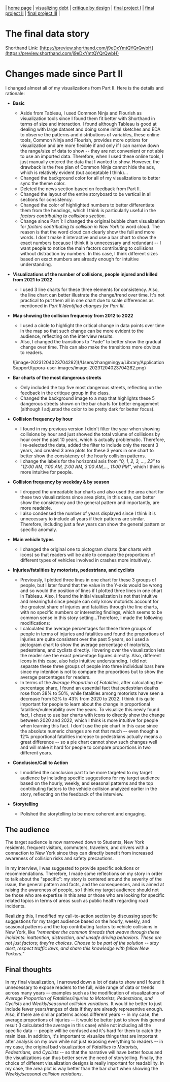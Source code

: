 | [home page](https://mingyu404.github.io/TellingStoriesWithData/) | [visualizing debt](visualizing-government-debt) | [critique by design](critique-by-design) | [final project I](final-project-part-one) | [final project II](final-project-part-two) | [final project III](final-project-part-three) |

# The final data story

Shorthand Link: [https://preview.shorthand.com/j9eDxYmtQYQrQwbH](https://preview.shorthand.com/j9eDxYmtQYQrQwbH)

# Changes made since Part II

I changed almost all of my visualizations from Part II. Here is the details and rationale:

- **Basic**

  + Aside from Tableau, I used Common Ninja and Flourish as visualization tools since I found them fit better with Shorthand in terms of size and interaction. I found although Tableau is good at dealing with large dataset and doing some initial sketches and EDA to observe the patterns and distributions of variables, these online tools, Common Ninja and Flourish, provides more options for visualization and are more flexible if and only if I can narrow down the range/size of data to show -- they are not convenient or not able to use an imported data. Therefore, when I used these online tools, I just manually entered the data that I wanted to show. However, the drawback is the free plan of Common Ninja cannot hide the ads, which is relatively evident (but acceptable I think)...
  + Changed the background color for all of my visualizations to better sync the theme color.
  + Deleted the news section based on feedback from Part II.
  + Changed the layout of the entire storyboard to be vertical in all sections for consistency.
  + Changed the color of highlighted numbers to better differentiate them from the headings, which I think is particularly useful in the *factors contributing to collisions section*.
  + Change since Part 1: I changed the original bubble chart visualization for *factors contributing to collision in New York* to word cloud. The reason is that the word cloud can clearly show the full and more words. I don't make it interactive and use a bar chart to show the exact numbers  because I think it is unnecessary and redundant -- I want people to notice the main factors contributing to collisions without distraction by numbers. In this case, I think different sizes based on exact numbers are already enough for intuitive understanding.

- **Visualizations of the number of collisions, people injured and killed from 2021 to 2022**

  + I used 3 line charts for these three elements for consistency. Also, the line chart can better illustrate the change/trend over time. It's not practical to put them all in one chart due to scale differences as mentioned in *Part II Identified changes for Part III*.

- **Map showing the collision frequency from 2012 to 2022**

  + I used a circle to highlight the critical change in data points over time in the map so that such change can be more evident to the audience, reflecting on the interview results.
  + Also, I changed the transitions to "Fade" to better show the gradual change over time. This can also make the transitions more obvious to readers.

  ![image-20231204023704282](/Users/zhangmingyu/Library/Application Support/typora-user-images/image-20231204023704282.png)

- **Bar charts of the most dangerous streets**

  + Only included the top five most dangerous streets, reflecting on the feedback in the critique group in the class.
  + Changed the background image to a map that highlights these 5 dangerous streets shown on the bar charts for better engagement (although I adjusted the color to be pretty dark for better focus).

- **Collision frequency by hour**

  + I found in my previous version I didn't filter the year when showing collisions by hour and just showed the total volume of collisions by hour over the past 10 years, which is actually problematic. Therefore, I re-selected the data, added the filter to include only the recent 3 years, and created 3 area plots for these 3 years in one chart to better show the consistency of the hourly collision patterns.
  + I change the labels for the horizontal axis from *"0, 1, 2, 3, ..., 23"* to *"12:00 AM, 1:00 AM, 2:00 AM, 3:00 AM,..., 11:00 PM"*, which I think is more intuitive for people.

- **Collision frequency by weekday & by season**

  + I dropped the unreadable bar charts and also used the area chart for these two visualizations since area plots, in this case, can better show the consistency and the general pattern and importantly, are more readable.
  + I also condensed the number of years displayed since I think it is unnecessary to include all years if their patterns are similar. Therefore, including just a few years can show the general pattern or specific anomaly. 

- **Main vehicle types**

  + I changed the original one to pictogram charts (bar charts with icons) so that readers will be able to compare the proportions of different types of vehicles involved in crashes more intuitively.

- **Injuries/fatalities by motorists, pedestrians, and cyclists**

  + Previously, I plotted three lines in one chart for these 3 groups of people, but I later found that the value in the Y-axis would be wrong and so would the position of lines if I plotted three lines in one chart in Tableau. Also, I found the initial visualization is not that intuitive and meaningful since people can only know motorists account for the greatest share of injuries and fatalities through the line charts, with no specific numbers or interesting findings, which seems to be common sense in this story setting...Therefore, I made the following modifications:
  + I calculated the average percentages for these three groups of people in terms of injuries and fatalities and found the proportions of injuries are quite consistent over the past 5 years, so I used a pictogram chart to show the average percentage of motorists, pedestrians, and cyclists directly. Hovering over the visualization lets the reader see the exact percentage figures directly. Also, different icons in this case, also help intuitive understanding. I did not separate these three groups of people into three individual bars here since my intention is not to compare the proportions but to show the average percentages for readers.
  + In terms of the *Average Proportion of Fatalities*, after calculating the percentage share, I found an essential fact that pedestrian deaths rose from 38% to 50%, while fatalities among motorists have seen a decrease from 52% to 43% from 2020 to 2022. I think it is quite important for people to learn about the change in proportional fatalities/vulnerability over the years. To visualize this newly found fact, I chose to use bar charts with icons to directly show the change between 2020 and 2022, which I think is more intuitive for people when learning this fact. I don't use the pie chart in this case since the absolute numeric changes are not that much -- even though a 12% proportional fatalities increase to pedestrians actually means a great difference -- so a pie chart cannot show such changes well and will make it hard for people to compare proportions in two different years. 

- **Conclusion/Call to Action**

  + I modified the conclusion part to be more targeted to my target audience by including specific suggestions for my target audience based on the hourly, weekly, and seasonal patterns and the top contributing factors to the vehicle collision analyzed earlier in the story, reflecting on the feedback of the interview.

- **Storytelling**

  + Polished the storytelling to be more coherent and engaging.

## The audience

The target audience is now narrowed down to Students, New York residents, frequent visitors, commuters, travelers, and drivers with a connection to New York since they can directly benefit from increased awareness of collision risks and safety precautions.

In my interview, I was suggested to provide specific solutions or recommendations. Therefore, I made some reflections on my story in order to talk about the "specific": my story is centered around the severity of the issue, the general pattern and facts, and the consequences, and is aimed at raising the awareness of people, so I think my target audience should not be those who are expertise in this area or those who are looking for specific related topics in terms of areas such as public health regarding road incidents. 

Realizing this, I modified my call-to-action section by discussing specific suggestions for my target audience based on the hourly, weekly, and seasonal patterns and the top contributing factors to vehicle collisions in New York, like *"remember the common threads that weave through these incidents: inattention, distraction, and unsafe driving behaviors. These are not just factors; they're choices. Choose to be part of the solution -- stay alert, respect traffic laws, and share this knowledge with fellow New Yorkers."*



## Final thoughts

In my final visualization, I narrowed down a lot of data to show and I found it unnecessary to expose readers to the full, wide range of data or trends across many years -- examples such as the modification of visualizations of *Average Proportion of Fatalities/injuries to Motorists, Pedestrians, and Cyclists* and *Weekly/seasonal collision variations*. It would be better to just include fewer years/ranges of data if they are already representive enough. Also, if there are similar patterns across different years -- in my case, the average proportions of injuries -- it would be better just to show this general result (I calculated the average in this case) while not including all the specific data -- people will be confused and it's hard for them to catch the main idea. In addition, it's important to visualize things that are important after analysis on my own while not just exposing everything to readers -- in my case, the original bad visualization of *Fatalities to Motorists, Pedestrians, and Cyclists* -- so that the narrative will have better focus and the visualizations can thus better serve the need of storytelling. Finally, the choice of different visualization designs is really important for readability. In my case, the area plot is way better than the bar chart when showing the *Weekly/seasonal collision variations*.
